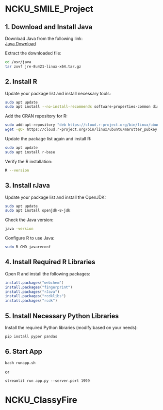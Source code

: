 
# NCKU_SMILE_Project

## 1. Download and Install Java
Download Java from the following link:  
[Java Download](https://www.java.com/en/download/manual.jsp)

Extract the downloaded file:
```bash
cd /usr/java
tar zxvf jre-8u421-linux-x64.tar.gz
```

## 2. Install R
Update your package list and install necessary tools:
```bash
sudo apt update
sudo apt install --no-install-recommends software-properties-common dirmngr
```

Add the CRAN repository for R:
```bash
sudo add-apt-repository "deb https://cloud.r-project.org/bin/linux/ubuntu $(lsb_release -cs)-cran40/"
wget -qO- https://cloud.r-project.org/bin/linux/ubuntu/marutter_pubkey.asc | sudo tee -a /etc/apt/trusted.gpg.d/cran_ubuntu_key.asc
```

Update the package list again and install R:
```bash
sudo apt update
sudo apt install r-base
```

Verify the R installation:
```bash
R --version
```

## 3. Install rJava
Update your package list and install the OpenJDK:
```bash
sudo apt update
sudo apt install openjdk-8-jdk
```

Check the Java version:
```bash
java -version
```

Configure R to use Java:
```bash
sudo R CMD javareconf
```

## 4. Install Required R Libraries
Open R and install the following packages:
```R
install.packages("webchem")
install.packages("fingerprint")
install.packages("rJava")
install.packages("rcdklibs")
install.packages("rcdk")
```

## 5. Install Necessary Python Libraries
Install the required Python libraries (modify based on your needs):
```bash
pip install pyper pandas
```
## 6. Start App 
```
bash runapp.sh 

```
or 
```
streamlit run app.py --server.port 1999
```
# NCKU_ClassyFire
